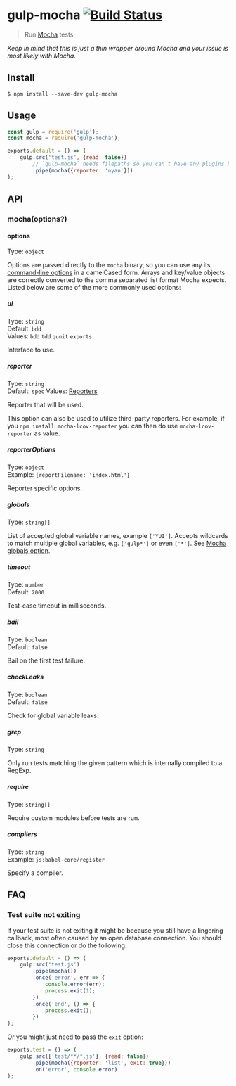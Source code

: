 # gulp-mocha [![Build Status](https://travis-ci.org/sindresorhus/gulp-mocha.svg?branch=master)](https://travis-ci.org/sindresorhus/gulp-mocha)

> Run [Mocha](https://github.com/mochajs/mocha) tests

*Keep in mind that this is just a thin wrapper around Mocha and your issue is most likely with Mocha.*


## Install

```
$ npm install --save-dev gulp-mocha
```


## Usage

```js
const gulp = require('gulp');
const mocha = require('gulp-mocha');

exports.default = () => (
	gulp.src('test.js', {read: false})
		// `gulp-mocha` needs filepaths so you can't have any plugins before it
		.pipe(mocha({reporter: 'nyan'}))
);
```


## API

### mocha(options?)

#### options

Type: `object`

Options are passed directly to the `mocha` binary, so you can use any its [command-line options](http://mochajs.org/#usage) in a camelCased form. Arrays and key/value objects are correctly converted to the comma separated list format Mocha expects. Listed below are some of the more commonly used options:

##### ui

Type: `string`<br>
Default: `bdd`<br>
Values: `bdd` `tdd` `qunit` `exports`

Interface to use.

##### reporter

Type: `string`<br>
Default: `spec`
Values: [Reporters](https://github.com/mochajs/mocha/tree/master/lib/reporters)

Reporter that will be used.

This option can also be used to utilize third-party reporters. For example, if you `npm install mocha-lcov-reporter` you can then do use `mocha-lcov-reporter` as value.

##### reporterOptions

Type: `object`<br>
Example: `{reportFilename: 'index.html'}`

Reporter specific options.

##### globals

Type: `string[]`

List of accepted global variable names, example `['YUI']`. Accepts wildcards to match multiple global variables, e.g. `['gulp*']` or even `['*']`. See [Mocha globals option](http://mochajs.org/#globals-option).

##### timeout

Type: `number`<br>
Default: `2000`

Test-case timeout in milliseconds.

##### bail

Type: `boolean`<br>
Default: `false`

Bail on the first test failure.

##### checkLeaks

Type: `boolean`<br>
Default: `false`

Check for global variable leaks.

##### grep

Type: `string`

Only run tests matching the given pattern which is internally compiled to a RegExp.

##### require

Type: `string[]`

Require custom modules before tests are run.

##### compilers

Type: `string`<br>
Example: `js:babel-core/register`

Specify a compiler.


## FAQ

### Test suite not exiting

If your test suite is not exiting it might be because you still have a lingering callback, most often caused by an open database connection. You should close this connection or do the following:

```js
exports.default = () => (
	gulp.src('test.js')
		.pipe(mocha())
		.once('error', err => {
			console.error(err);
			process.exit(1);
		})
		.once('end', () => {
			process.exit();
		})
);
```

Or you might just need to pass the `exit` option:

```js
exports.test = () => (
	gulp.src(['test/**/*.js'], {read: false})
		.pipe(mocha({reporter: 'list', exit: true}))
		.on('error', console.error)
);
```
